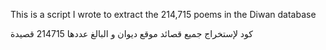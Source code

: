 This is a script I wrote to extract the 214,715 poems in the Diwan database

كود لإستخراج جميع قصائد موقع ديوان و البالغ عددها 214715 قصيدة
